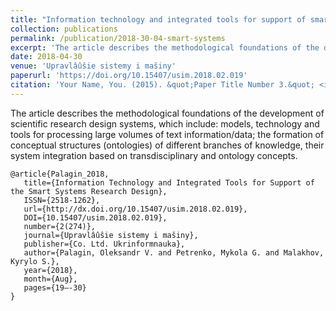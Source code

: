 ```yaml
---
title: "Information technology and integrated tools for support of smart systems research design"
collection: publications
permalink: /publication/2018-30-04-smart-systems
excerpt: 'The article describes the methodological foundations of the development of scientific research design systems, which include: models, technology and tools for processing large volumes of text information/data; the formation of conceptual structures (ontologies) of different branches of knowledge, their system integration based on transdisciplinary and ontology concepts.'
date: 2018-04-30
venue: 'Upravlâûŝie sistemy i mašiny'
paperurl: 'https://doi.org/10.15407/usim.2018.02.019'
citation: 'Your Name, You. (2015). &quot;Paper Title Number 3.&quot; <i>Journal 1</i>. 1(3).'
---
```


The article describes the methodological foundations of the development of scientific research design systems, which include: models, technology and tools for processing large volumes of text information/data; the formation of conceptual structures (ontologies) of different branches of knowledge, their system integration based on transdisciplinary and ontology concepts.

```
@article{Palagin_2018,
   title={Information Technology and Integrated Tools for Support of the Smart Systems Research Design},
   ISSN={2518-1262},
   url={http://dx.doi.org/10.15407/usim.2018.02.019},
   DOI={10.15407/usim.2018.02.019},
   number={2(274)},
   journal={Upravlâûŝie sistemy i mašiny},
   publisher={Co. Ltd. Ukrinformnauka},
   author={Palagin, Oleksandr V. and Petrenko, Mykola G. and Malakhov, Kyrylo S.},
   year={2018},
   month={Aug},
   pages={19–-30}
}
```